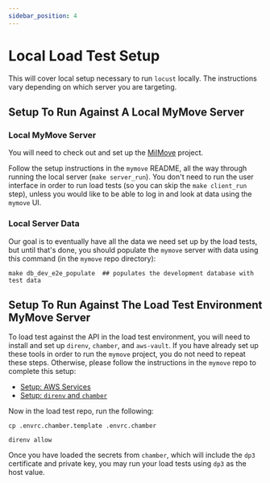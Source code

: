 ```yaml
---
sidebar_position: 4
---
```

# Local Load Test Setup

This will cover local setup necessary to run `locust` locally. The instructions vary depending on which server you are
targeting.

## Setup To Run Against A Local MyMove Server

### Local MyMove Server

You will need to check out and set up the [MilMove](https://github.com/transcom/mymove) project.

Follow the setup instructions in the `mymove` README, all the way through running the local server (`make server_run`).
You don't need to run the user interface in order to run load tests (so you can skip the `make client_run` step), unless
you would like to be able to log in and look at data using the `mymove` UI.

### Local Server Data

Our goal is to eventually have all the data we need set up by the load tests, but until that's done, you should populate
the `mymove` server with data using this command (in the `mymove` repo directory):

```shell
make db_dev_e2e_populate  ## populates the development database with test data
```

## Setup To Run Against The Load Test Environment MyMove Server

To load test against the API in the load test environment, you will need to install and set up `direnv`, `chamber`, and
`aws-vault`. If you have already set up these tools in order to run the `mymove` project, you do not need to repeat 
these steps. Otherwise, please follow the instructions in the `mymove` repo to complete this setup:

* [Setup: AWS Services](https://github.com/transcom/mymove#setup-aws-services-optional)
* [Setup: `direnv` and `chamber`](https://github.com/transcom/mymove#setup-direnv)

Now in the load test repo, run the following:

```shell
cp .envrc.chamber.template .envrc.chamber
```

```shell
direnv allow
```

Once you have loaded the secrets from `chamber`, which will include the `dp3` certificate and private key, you may run 
your load tests using `dp3` as the host value.